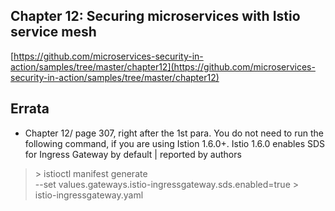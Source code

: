 ## Chapter 12: Securing microservices with Istio service mesh

[https://github.com/microservices-security-in-action/samples/tree/master/chapter12](https://github.com/microservices-security-in-action/samples/tree/master/chapter12)

## Errata

* Chapter 12/ page 307, right after the 1st para. You do not need to run the following command, if you are using Istion 1.6.0+. Istio 1.6.0 enables SDS for Ingress Gateway by default | reported by authors

> \> istioctl manifest generate \
--set values.gateways.istio-ingressgateway.sds.enabled=true > \
istio-ingressgateway.yaml
